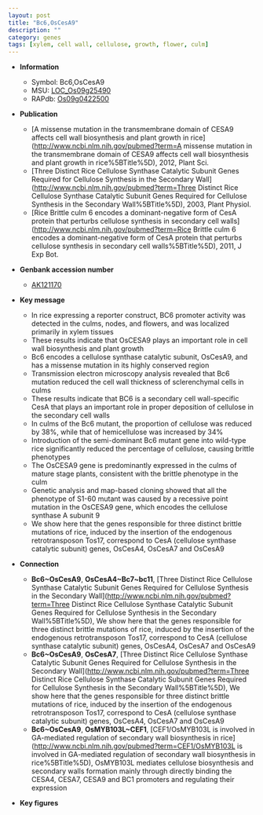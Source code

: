 ```yaml
---
layout: post
title: "Bc6,OsCesA9"
description: ""
category: genes
tags: [xylem, cell wall, cellulose, growth, flower, culm]
---
```


* **Information**  
    + Symbol: Bc6,OsCesA9  
    + MSU: [LOC_Os09g25490](http://rice.plantbiology.msu.edu/cgi-bin/ORF_infopage.cgi?orf=LOC_Os09g25490)  
    + RAPdb: [Os09g0422500](http://rapdb.dna.affrc.go.jp/viewer/gbrowse_details/irgsp1?name=Os09g0422500)  

* **Publication**  
    + [A missense mutation in the transmembrane domain of CESA9 affects cell wall biosynthesis and plant growth in rice](http://www.ncbi.nlm.nih.gov/pubmed?term=A missense mutation in the transmembrane domain of CESA9 affects cell wall biosynthesis and plant growth in rice%5BTitle%5D), 2012, Plant Sci.
    + [Three Distinct Rice Cellulose Synthase Catalytic Subunit Genes Required for Cellulose Synthesis in the Secondary Wall](http://www.ncbi.nlm.nih.gov/pubmed?term=Three Distinct Rice Cellulose Synthase Catalytic Subunit Genes Required for Cellulose Synthesis in the Secondary Wall%5BTitle%5D), 2003, Plant Physiol.
    + [Rice Brittle culm 6 encodes a dominant-negative form of CesA protein that perturbs cellulose synthesis in secondary cell walls](http://www.ncbi.nlm.nih.gov/pubmed?term=Rice Brittle culm 6 encodes a dominant-negative form of CesA protein that perturbs cellulose synthesis in secondary cell walls%5BTitle%5D), 2011, J Exp Bot.

* **Genbank accession number**  
    + [AK121170](http://www.ncbi.nlm.nih.gov/nuccore/AK121170)

* **Key message**  
    + In rice expressing a reporter construct, BC6 promoter activity was detected in the culms, nodes, and flowers, and was localized primarily in xylem tissues
    + These results indicate that OsCESA9 plays an important role in cell wall biosynthesis and plant growth
    + Bc6 encodes a cellulose synthase catalytic subunit, OsCesA9, and has a missense mutation in its highly conserved region
    + Transmission electron microscopy analysis revealed that Bc6 mutation reduced the cell wall thickness of sclerenchymal cells in culms
    + These results indicate that BC6 is a secondary cell wall-specific CesA that plays an important role in proper deposition of cellulose in the secondary cell walls
    + In culms of the Bc6 mutant, the proportion of cellulose was reduced by 38%, while that of hemicellulose was increased by 34%
    + Introduction of the semi-dominant Bc6 mutant gene into wild-type rice significantly reduced the percentage of cellulose, causing brittle phenotypes
    + The OsCESA9 gene is predominantly expressed in the culms of mature stage plants, consistent with the brittle phenotype in the culm
    + Genetic analysis and map-based cloning showed that all the phenotype of S1-60 mutant was caused by a recessive point mutation in the OsCESA9 gene, which encodes the cellulose synthase A subunit 9
    + We show here that the genes responsible for three distinct brittle mutations of rice, induced by the insertion of the endogenous retrotransposon Tos17, correspond to CesA (cellulose synthase catalytic subunit) genes, OsCesA4, OsCesA7 and OsCesA9

* **Connection**  
    + __Bc6~OsCesA9__, __OsCesA4~Bc7~bc11__, [Three Distinct Rice Cellulose Synthase Catalytic Subunit Genes Required for Cellulose Synthesis in the Secondary Wall](http://www.ncbi.nlm.nih.gov/pubmed?term=Three Distinct Rice Cellulose Synthase Catalytic Subunit Genes Required for Cellulose Synthesis in the Secondary Wall%5BTitle%5D),  We show here that the genes responsible for three distinct brittle mutations of rice, induced by the insertion of the endogenous retrotransposon Tos17, correspond to CesA (cellulose synthase catalytic subunit) genes, OsCesA4, OsCesA7 and OsCesA9
    + __Bc6~OsCesA9__, __OsCesA7__, [Three Distinct Rice Cellulose Synthase Catalytic Subunit Genes Required for Cellulose Synthesis in the Secondary Wall](http://www.ncbi.nlm.nih.gov/pubmed?term=Three Distinct Rice Cellulose Synthase Catalytic Subunit Genes Required for Cellulose Synthesis in the Secondary Wall%5BTitle%5D),  We show here that the genes responsible for three distinct brittle mutations of rice, induced by the insertion of the endogenous retrotransposon Tos17, correspond to CesA (cellulose synthase catalytic subunit) genes, OsCesA4, OsCesA7 and OsCesA9
    + __Bc6~OsCesA9__, __OsMYB103L~CEF1__, [CEF1/OsMYB103L is involved in GA-mediated regulation of secondary wall biosynthesis in rice](http://www.ncbi.nlm.nih.gov/pubmed?term=CEF1/OsMYB103L is involved in GA-mediated regulation of secondary wall biosynthesis in rice%5BTitle%5D), OsMYB103L mediates cellulose biosynthesis and secondary walls formation mainly through directly binding the CESA4, CESA7, CESA9 and BC1 promoters and regulating their expression

* **Key figures**  


